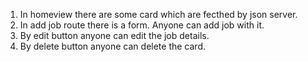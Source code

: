 1. In homeview there are some card which are fecthed by json server.
2. In add job route there is a form. Anyone can add job with it.
3. By edit button anyone can edit the job details.
4. By delete button anyone can delete the card.  
